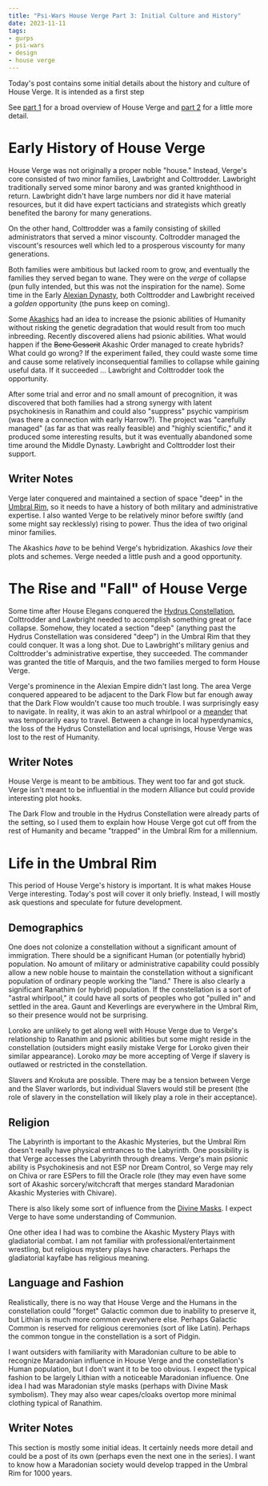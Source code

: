```yaml
---
title: "Psi-Wars House Verge Part 3: Initial Culture and History"
date: 2023-11-11
tags:
- gurps
- psi-wars
- design
- house verge
---
```


Today's post contains some initial details about the history and culture of House Verge. It is intended as a first step 

See [part 1](https://calmquist.github.io/2023/09/23/house-verge-1.html) for a broad overview of House Verge and [part 2](https://calmquist.github.io/2023/09/30/house-verge-2.html) for a little more detail.

# Early History of House Verge
House Verge was not originally a proper noble "house." Instead, Verge's core consisted of two minor families, Lawbright and Colttrodder. Lawbright traditionally served some minor barony and was granted knighthood in return. Lawbright didn't have large numbers nor did it have material resources, but it did have expert tacticians and strategists which greatly benefited the barony for many generations.

On the other hand, Colttrodder was a family consisting of skilled administrators that served a minor viscounty. Coltrodder managed the viscount's resources well which led to a prosperous viscounty for many generations.

Both families were ambitious but lacked room to grow, and eventually the families they served began to wane. They were on the _verge_ of collapse (pun fully intended, but this was not the inspiration for the name). Some time in the Early [Alexian Dynasty](http://psi-wars.wikidot.com/history#toc9), both Colttrodder and Lawbright received a _golden_ opportunity (the puns keep on coming).

Some [Akashics](http://psi-wars.wikidot.com/wiki:the-akashic-mysteries) had an idea to increase the psionic abilities of Humanity without risking the genetic degradation that would result from too much inbreeding. Recently discovered aliens had psionic abilities. What would happen if the ~~Bene Gesserit~~ Akashic Order managed to create hybrids? What could go wrong? If the experiment failed, they could waste some time and cause some relatively inconsequential families to collapse while gaining useful data. If it succeeded ... Lawbright and Colttrodder took the opportunity.

After some trial and error and no small amount of precognition, it was discovered that both families had a strong synergy with latent psychokinesis in Ranathim and could also "suppress" psychic vampirism (was there a connection with early Harrow?). The project was "carefully managed" (as far as that was really feasible) and "highly scientific," and it produced some interesting results, but it was eventually abandoned some time around the Middle Dynasty. Lawbright and Colttrodder lost their support.

## Writer Notes
Verge later conquered and maintained a section of space "deep" in the [Umbral Rim](http://psi-wars.wikidot.com/wiki:umbral-rim), so it needs to have a history of both military and administrative expertise. I also wanted Verge to be relatively minor before swiftly (and some might say recklessly) rising to power. Thus the idea of two original minor families.

The Akashics _have_ to be behind Verge's hybridization. Akashics _love_ their plots and schemes. Verge needed a little push and a good opportunity.

# The Rise and "Fall" of House Verge
Some time after House Elegans conquered the [Hydrus Constellation](http://psi-wars.wikidot.com/wiki:umbral-rim#toc3), Colttrodder and Lawbright needed to accomplish something great or face collapse. Somehow, they located a section "deep" (anything past the Hydrus Constellation was considered "deep") in the Umbral Rim that they could conquer. It was a long shot. Due to Lawbright's military genius and Colttrodder's administrative expertise, they succeeded. The commander was granted the title of Marquis, and the two families merged to form House Verge.

Verge's prominence in the Alexian Empire didn't last long. The area Verge conquered appeared to be adjacent to the Dark Flow but far enough away that the Dark Flow wouldn't cause too much trouble. I was surprisingly easy to navigate. In reality, it was akin to an astral whirlpool or a [meander](https://en.wikipedia.org/wiki/Meander) that was temporarily easy to travel. Between a change in local hyperdynamics, the loss of the Hydrus Constellation and local uprisings, House Verge was lost to the rest of Humanity.

## Writer Notes
House Verge is meant to be ambitious. They went too far and got stuck. Verge isn't meant to be influential in the modern Alliance but could provide interesting plot hooks.

The Dark Flow and trouble in the Hydrus Constellation were already parts of the setting, so I used them to explain how House Verge got cut off from the rest of Humanity and became "trapped" in the Umbral Rim for a millennium.

# Life in the Umbral Rim
This period of House Verge's history is important. It is what makes House Verge interesting. Today's post will cover it only briefly. Instead, I will mostly ask questions and speculate for future development.

## Demographics
One does not colonize a constellation without a significant amount of immigration. There should be a significant Human (or potentially hybrid) population. No amount of military or administrative capability could possibly allow a new noble house to maintain the constellation without a significant population of ordinary people working the "land." There is also clearly a significant Ranathim (or hybrid) population. If the constellation is a sort of "astral whirlpool," it could have all sorts of peoples who got "pulled in" and settled in the area. Gaunt and Keverlings are everywhere in the Umbral Rim, so their presence would not be surprising.

Loroko are unlikely to get along well with House Verge due to Verge's relationship to Ranathim and psionic abilities but some might reside in the constellation (outsiders might easily mistake Verge for Loroko given their similar appearance). Loroko _may_ be more accepting of Verge if slavery is outlawed or restricted in the constellation.

Slavers and Krokuta are possible. There may be a tension between Verge and the Slaver warlords, but individual Slavers would still be present (the role of slavery in the constellation will likely play a role in their acceptance).

## Religion
The Labyrinth is important to the Akashic Mysteries, but the Umbral Rim doesn't really have physical entrances to the Labyrinth. One possibility is that Verge accesses the Labyrinth through dreams. Verge's main psionic ability is Psychokinesis and not ESP nor Dream Control, so Verge may rely on Chiva or rare ESPers to fill the Oracle role (they may even have some sort of Akashic sorcery/witchcraft that merges standard Maradonian Akashic Mysteries with Chivare).

There is also likely some sort of influence from the [Divine Masks](http://psi-wars.wikidot.com/wiki:divine-masks). I expect Verge to have some understanding of Communion.

One other idea I had was to combine the Akashic Mystery Plays with gladiatorial combat. I am not familiar with professional/entertainment wrestling, but religious mystery plays have characters. Perhaps the gladiatorial kayfabe has religious meaning.

## Language and Fashion
Realistically, there is no way that House Verge and the Humans in the constellation could "forget" Galactic common due to inability to preserve it, but Lithian is much more common everywhere else. Perhaps Galactic Common is reserved for religious ceremonies (sort of like Latin). Perhaps the common tongue in the constellation is a sort of Pidgin.

I want outsiders with familiarity with Maradonian culture to be able to recognize Maradonian influence in House Verge and the constellation's Human population, but I don't want it to be too obvious. I expect the typical fashion to be largely Lithian with a noticeable Maradonian influence. One idea I had was Maradonian style masks (perhaps with Divine Mask symbolism). They may also wear capes/cloaks overtop more minimal clothing typical of Ranathim.

## Writer Notes
This section is mostly some initial ideas. It certainly needs more detail and could be a post of its own (perhaps even the next one in the series). I want to know how a Maradonian society would develop trapped in the Umbral Rim for 1000 years.

